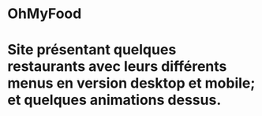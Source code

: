 # OhMyFood

# Site présentant quelques restaurants avec leurs différents menus en version desktop et mobile; et quelques animations dessus.
